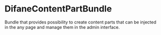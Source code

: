 DifaneContentPartBundle
=======================

Bundle that provides possibility to create content parts that can be injected in the any page and manage them in the admin interface.
